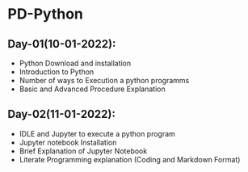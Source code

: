 # PD-Python

## Day-01(10-01-2022):
  - Python Download and installation
  - Introduction to Python
  - Number of ways to Execution a python programms
  - Basic and Advanced Procedure Explanation
## Day-02(11-01-2022):
  - IDLE and Jupyter to execute a python program
  - Jupyter notebook Installation
  - Brief Explanation of Jupyter Notebook
  - Literate Programming explanation (Coding and Markdown Format)
